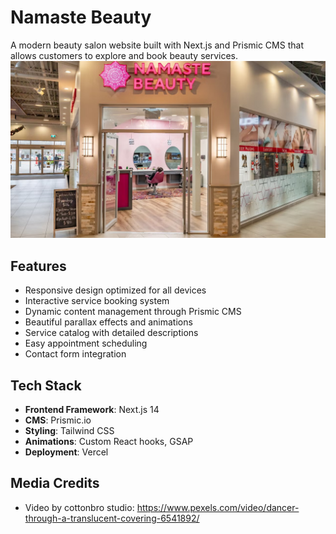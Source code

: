 # Namaste Beauty

A modern beauty salon website built with Next.js and Prismic CMS that allows customers to explore and book beauty services.
![Namaste Beauty](public/banner.jpg)

## Features

- Responsive design optimized for all devices
- Interactive service booking system
- Dynamic content management through Prismic CMS
- Beautiful parallax effects and animations
- Service catalog with detailed descriptions
- Easy appointment scheduling
- Contact form integration

## Tech Stack

- **Frontend Framework**: Next.js 14
- **CMS**: Prismic.io
- **Styling**: Tailwind CSS
- **Animations**: Custom React hooks, GSAP
- **Deployment**: Vercel

## Media Credits

- Video by cottonbro studio: https://www.pexels.com/video/dancer-through-a-translucent-covering-6541892/

